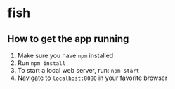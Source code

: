 # fish

## How to get the app running
1. Make sure you have `npm` installed
2. Run `npm install`
3. To start a local web server, run: `npm start`
4. Navigate to `localhost:8080` in your favorite browser
